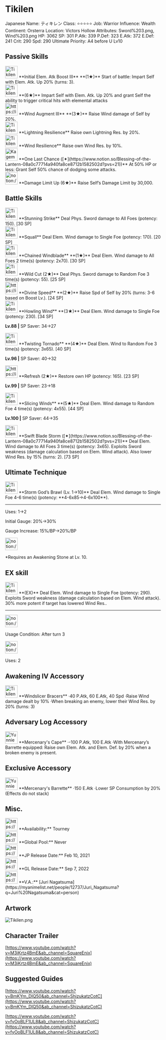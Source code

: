 # Tikilen

Japanese Name: ティキレン
Class: ⭐️⭐️⭐️⭐️⭐️
Job: Warrior
Influence: Wealth
Continent: Orsterra
Location: Victors Hollow
Attributes: Sword%203.png, Wind%203.png
HP: 3062
SP: 301
P.Atk: 339
P.Def: 323
E.Atk: 372
E.Def: 241
Crit: 290
Spd: 290
Ultimate Priority: A4 before U Lv10

## Passive Skills

<aside>
<img src="Tikilen%20666ea822f3e94ed9bef1345e885411d8/Elem_atk_Boost.png" alt="Tikilen%20666ea822f3e94ed9bef1345e885411d8/Elem_atk_Boost.png" width="40px" /> **Initial Elem. Atk Boost III** **(1★)**
Start of battle: Impart Self with Elem. Atk. Up 20% (turns: 3).

<aside>
<img src="Tikilen%20666ea822f3e94ed9bef1345e885411d8/Elem_atk_Boost%201.png" alt="Tikilen%20666ea822f3e94ed9bef1345e885411d8/Elem_atk_Boost%201.png" width="40px" /> **(6★)**
Impart Self with Elem. Atk. Up 20% and grant Self the ability to trigger critical hits with elemental attacks

</aside>

</aside>

<aside>
<img src="https://img.game8.jp/6930260/71bb272db57e1b9749eddb1f05d49932.png/show" alt="https://img.game8.jp/6930260/71bb272db57e1b9749eddb1f05d49932.png/show" width="40px" /> **Wind Augment III** **(3★)**
Raise Wind damage of Self by 20%.

</aside>

<aside>
<img src="Tikilen%20666ea822f3e94ed9bef1345e885411d8/Lightning_Resilience.png" alt="Tikilen%20666ea822f3e94ed9bef1345e885411d8/Lightning_Resilience.png" width="40px" /> **Lightning Resilience**
Raise own Lightning Res. by 20%.

</aside>

<aside>
<img src="Tikilen%20666ea822f3e94ed9bef1345e885411d8/Wind_Resilience.png" alt="Tikilen%20666ea822f3e94ed9bef1345e885411d8/Wind_Resilience.png" width="40px" /> **Wind Resilience**
Raise own Wind Res. by 10%.

</aside>

<aside>
<img src="Kagemune%20162ebbc65396808cb7bfd9530acb1e7a/Evasive_Form.png" alt="Kagemune%20162ebbc65396808cb7bfd9530acb1e7a/Evasive_Form.png" width="40px" /> **One Last Chance ([✦](https://www.notion.so/Blessing-of-the-Lantern-08a0c77714a940fa8ce8712b1582502d?pvs=21))**
At 50% HP or less: Grant Self 50% chance of dodging some attacks.

</aside>

<aside>
<img src="notion://custom_emoji/2482af5e-3bb7-4af8-a110-df4150e44521/17debbc6-5396-80a6-933a-007af3a7f551" alt="notion://custom_emoji/2482af5e-3bb7-4af8-a110-df4150e44521/17debbc6-5396-80a6-933a-007af3a7f551" width="40px" /> **Damage Limit Up (6★)**
Raise Self’s Damage Limit by 30,000.

</aside>

## Battle Skills

<aside>
<img src="Tikilen%20666ea822f3e94ed9bef1345e885411d8/Sword.png" alt="Tikilen%20666ea822f3e94ed9bef1345e885411d8/Sword.png" width="40px" /> **Stunning Strike**
Deal Phys. Sword damage to All Foes (potency: 150). [30 SP]

</aside>

<aside>
<img src="Tikilen%20666ea822f3e94ed9bef1345e885411d8/Wind.png" alt="Tikilen%20666ea822f3e94ed9bef1345e885411d8/Wind.png" width="40px" /> **Squall**
Deal Elem. Wind damage to Single Foe (potency: 170). [20 SP]

</aside>

<aside>
<img src="Tikilen%20666ea822f3e94ed9bef1345e885411d8/Wind%201.png" alt="Tikilen%20666ea822f3e94ed9bef1345e885411d8/Wind%201.png" width="40px" /> **Chained Windblade** **(1★)**
Deal Elem. Wind damage to All Foes 2 time(s) (potency: 2x70). [30 SP]

</aside>

<aside>
<img src="Tikilen%20666ea822f3e94ed9bef1345e885411d8/Sword%201.png" alt="Tikilen%20666ea822f3e94ed9bef1345e885411d8/Sword%201.png" width="40px" /> **Wild Cut (2★)**
Deal Phys. Sword damage to Random Foe 3 time(s) (potency: 55). [25 SP]

</aside>

<aside>
<img src="https://img.game8.jp/6909195/fb1af3b553f4112d4403e0f7452fd2a2.png/show" alt="https://img.game8.jp/6909195/fb1af3b553f4112d4403e0f7452fd2a2.png/show" width="40px" /> **Divine Speed** **(2★)**
Raise Spd of Self by 20% (turns: 3-6 based on Boost Lv.). [24 SP]

</aside>

<aside>
<img src="Tikilen%20666ea822f3e94ed9bef1345e885411d8/Wind%202.png" alt="Tikilen%20666ea822f3e94ed9bef1345e885411d8/Wind%202.png" width="40px" /> **Howling Wind** **(3★)**
Deal Elem. Wind damage to Single Foe (potency: 230). [34 SP]

**Lv.88 |** SP Saver: 34→27

</aside>

<aside>
<img src="Tikilen%20666ea822f3e94ed9bef1345e885411d8/Wind%203.png" alt="Tikilen%20666ea822f3e94ed9bef1345e885411d8/Wind%203.png" width="40px" /> **Twisting Tornado** **(4★)**
Deal Elem. Wind to Random Foe 3 time(s) (potency: 3x65). [40 SP]

**Lv.96 |** SP Saver: 40→32

</aside>

<aside>
<img src="https://img.game8.jp/6909197/4eaa54be6aac9c9c4a1b006531ef1771.png/show" alt="https://img.game8.jp/6909197/4eaa54be6aac9c9c4a1b006531ef1771.png/show" width="40px" /> **Refresh (2★)**
Restore own HP (potency: 165). [23 SP]

**Lv.99 |** SP Saver: 23→18

</aside>

<aside>
<img src="Tikilen%20666ea822f3e94ed9bef1345e885411d8/Wind%204.png" alt="Tikilen%20666ea822f3e94ed9bef1345e885411d8/Wind%204.png" width="40px" /> **Slicing Winds** **(5★)**
Deal Elem. Wind damage to Random Foe 4 time(s) (potency: 4x55). [44 SP]

**Lv.100 |** SP Saver: 44→35

</aside>

<aside>
<img src="Tikilen%20666ea822f3e94ed9bef1345e885411d8/Wind%201.png" alt="Tikilen%20666ea822f3e94ed9bef1345e885411d8/Wind%201.png" width="40px" /> **Swift Blade Storm ([✦](https://www.notion.so/Blessing-of-the-Lantern-08a0c77714a940fa8ce8712b1582502d?pvs=21))**
Deal Elem. Wind damage to All Foes 3 time(s) (potency: 3x65). Exploits Sword weakness (damage calculation based on Elem. Wind attack). Also lower Wind Res. by 15% (turns: 2). [73 SP]

</aside>

## Ultimate Technique

<aside>
<img src="Tikilen%20666ea822f3e94ed9bef1345e885411d8/Wind%205.png" alt="Tikilen%20666ea822f3e94ed9bef1345e885411d8/Wind%205.png" width="40px" /> **Storm God’s Brawl (Lv. 1→10)**
Deal Elem. Wind damage to Single Foe 4-6 time(s) (potency: **4-6x85→4-6x100**).

---

Uses:
1→2

Initial Gauge:
20%→30%

Gauge Increase:
15%/BP→20%/BP

<aside>
<img src="notion://custom_emoji/2482af5e-3bb7-4af8-a110-df4150e44521/182ebbc6-5396-80af-9978-007ac248795b" alt="notion://custom_emoji/2482af5e-3bb7-4af8-a110-df4150e44521/182ebbc6-5396-80af-9978-007ac248795b" width="40px" />

*Requires an Awakening Stone at Lv. 10.

</aside>

</aside>

## EX skill

<aside>
<img src="Tikilen%20666ea822f3e94ed9bef1345e885411d8/Wind%205.png" alt="Tikilen%20666ea822f3e94ed9bef1345e885411d8/Wind%205.png" width="40px" /> **(EX)**
Deal Elem. Wind damage to Single Foe (potency: 290). Exploits Sword weakness (damage calculation based on Elem. Wind attack). 30% more potent if target has lowered Wind Res..

---

<aside>
<img src="notion://custom_emoji/2482af5e-3bb7-4af8-a110-df4150e44521/137ebbc6-5396-802c-b9bc-007a54884b6f" alt="notion://custom_emoji/2482af5e-3bb7-4af8-a110-df4150e44521/137ebbc6-5396-802c-b9bc-007a54884b6f" width="40px" />

Usage Condition: After turn 3

</aside>

<aside>
<img src="notion://custom_emoji/2482af5e-3bb7-4af8-a110-df4150e44521/137ebbc6-5396-80ba-9f36-007a936447ac" alt="notion://custom_emoji/2482af5e-3bb7-4af8-a110-df4150e44521/137ebbc6-5396-80ba-9f36-007a936447ac" width="40px" />

Uses: 2

</aside>

</aside>

## Awakening IV Accessory

<aside>
<img src="Tikilen%20666ea822f3e94ed9bef1345e885411d8/Awakening_IV.png" alt="Tikilen%20666ea822f3e94ed9bef1345e885411d8/Awakening_IV.png" width="40px" /> **Windslicer Bracers**
·40 P.Atk, 60 E.Atk, 40 Spd
·Raise Wind damage dealt by 10%
·When breaking an enemy, lower their Wind Res. by 20% (turns: 3)

</aside>

## Adversary Log Accessory

<aside>
<img src="Yunnie%202c3735a715b84bf2899890ea29d7b21e/Accessory.png" alt="Yunnie%202c3735a715b84bf2899890ea29d7b21e/Accessory.png" width="40px" /> **Mercenary's Cape**
·-100 P.Atk, 100 E.Atk
·With Mercenary’s Barrette equipped: Raise own Elem. Atk. and Elem. Def. by 20% when a broken enemy is present.

</aside>

## Exclusive Accessory

<aside>
<img src="Yunnie%202c3735a715b84bf2899890ea29d7b21e/Accessory.png" alt="Yunnie%202c3735a715b84bf2899890ea29d7b21e/Accessory.png" width="40px" /> **Mercenary's Barrette** 
·150 E.Atk
·Lower SP Consumption by 20% (Effects do not stack)

</aside>

## Misc.

<aside>
<img src="https://www.notion.so/icons/gift_gray.svg" alt="https://www.notion.so/icons/gift_gray.svg" width="40px" /> **Availability:** Tourney

</aside>

<aside>
<img src="https://www.notion.so/icons/globe_gray.svg" alt="https://www.notion.so/icons/globe_gray.svg" width="40px" /> **Global Pool:** Never

</aside>

<aside>
<img src="https://www.notion.so/icons/calendar_red.svg" alt="https://www.notion.so/icons/calendar_red.svg" width="40px" /> **JP Release Date:**
Feb 10, 2021

</aside>

<aside>
<img src="https://www.notion.so/icons/calendar_blue.svg" alt="https://www.notion.so/icons/calendar_blue.svg" width="40px" /> **GL Release Date:**
Sep 7, 2022

</aside>

<aside>
<img src="https://www.notion.so/icons/microphone_gray.svg" alt="https://www.notion.so/icons/microphone_gray.svg" width="40px" /> **V.A.:** [Juri Nagatsuma](https://myanimelist.net/people/12737/Juri_Nagatsuma?q=Juri%20Nagatsuma&cat=person)

</aside>

## Artwork

![Tikilen.png](Tikilen%20666ea822f3e94ed9bef1345e885411d8/Tikilen.png)

## Character Trailer

[https://www.youtube.com/watch?v=M3iKrtz4BmE&ab_channel=SquareEnix](https://www.youtube.com/watch?v=M3iKrtz4BmE&ab_channel=SquareEnix)

## Suggested Guides

[https://www.youtube.com/watch?v=BmKYm_DIQ50&ab_channel=ShizukatzCotC](https://www.youtube.com/watch?v=BmKYm_DIQ50&ab_channel=ShizukatzCotC)

[https://www.youtube.com/watch?v=fyOoBLF1UL8&ab_channel=ShizukatzCotC](https://www.youtube.com/watch?v=fyOoBLF1UL8&ab_channel=ShizukatzCotC)